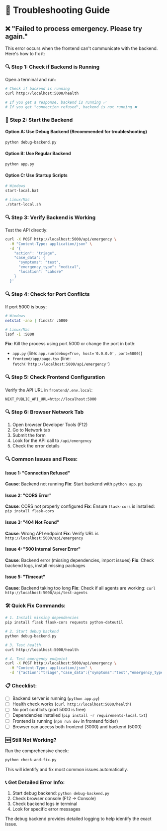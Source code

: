 # 🔧 Troubleshooting Guide

## ❌ "Failed to process emergency. Please try again."

This error occurs when the frontend can't communicate with the backend. Here's how to fix it:

### 🔍 **Step 1: Check if Backend is Running**

Open a terminal and run:
```bash
# Check if backend is running
curl http://localhost:5000/health

# If you get a response, backend is running ✅
# If you get "connection refused", backend is not running ❌
```

### 🚀 **Step 2: Start the Backend**

#### Option A: Use Debug Backend (Recommended for troubleshooting)
```bash
python debug-backend.py
```

#### Option B: Use Regular Backend
```bash
python app.py
```

#### Option C: Use Startup Scripts
```bash
# Windows
start-local.bat

# Linux/Mac
./start-local.sh
```

### 🔍 **Step 3: Verify Backend is Working**

Test the API directly:
```bash
curl -X POST http://localhost:5000/api/emergency \
  -H "Content-Type: application/json" \
  -d '{
    "action": "triage",
    "case_data": {
      "symptoms": "test",
      "emergency_type": "medical",
      "location": "Lahore"
    }
  }'
```

### 🔍 **Step 4: Check for Port Conflicts**

If port 5000 is busy:
```bash
# Windows
netstat -ano | findstr :5000

# Linux/Mac
lsof -i :5000
```

**Fix**: Kill the process using port 5000 or change the port in both:
- `app.py` (line: `app.run(debug=True, host='0.0.0.0', port=5000)`)
- `frontend/app/page.tsx` (line: `fetch('http://localhost:5000/api/emergency'`)

### 🔍 **Step 5: Check Frontend Configuration**

Verify the API URL in `frontend/.env.local`:
```
NEXT_PUBLIC_API_URL=http://localhost:5000
```

### 🔍 **Step 6: Browser Network Tab**

1. Open browser Developer Tools (F12)
2. Go to Network tab
3. Submit the form
4. Look for the API call to `/api/emergency`
5. Check the error details

### 🔍 **Common Issues and Fixes:**

#### Issue 1: "Connection Refused"
**Cause**: Backend not running
**Fix**: Start backend with `python app.py`

#### Issue 2: "CORS Error"
**Cause**: CORS not properly configured
**Fix**: Ensure `flask-cors` is installed: `pip install flask-cors`

#### Issue 3: "404 Not Found"
**Cause**: Wrong API endpoint
**Fix**: Verify URL is `http://localhost:5000/api/emergency`

#### Issue 4: "500 Internal Server Error"
**Cause**: Backend error (missing dependencies, import issues)
**Fix**: Check backend logs, install missing packages

#### Issue 5: "Timeout"
**Cause**: Backend taking too long
**Fix**: Check if all agents are working: `curl http://localhost:5000/api/test-agents`

### 🛠️ **Quick Fix Commands:**

```bash
# 1. Install missing dependencies
pip install flask flask-cors requests python-dateutil

# 2. Start debug backend
python debug-backend.py

# 3. Test health
curl http://localhost:5000/health

# 4. Test emergency endpoint
curl -X POST http://localhost:5000/api/emergency \
  -H "Content-Type: application/json" \
  -d '{"action":"triage","case_data":{"symptoms":"test","emergency_type":"medical","location":"Lahore"}}'
```

### 📋 **Checklist:**

- [ ] Backend server is running (`python app.py`)
- [ ] Health check works (`curl http://localhost:5000/health`)
- [ ] No port conflicts (port 5000 is free)
- [ ] Dependencies installed (`pip install -r requirements-local.txt`)
- [ ] Frontend is running (`npm run dev` in frontend folder)
- [ ] Browser can access both frontend (3000) and backend (5000)

### 🆘 **Still Not Working?**

Run the comprehensive check:
```bash
python check-and-fix.py
```

This will identify and fix most common issues automatically.

### 📞 **Get Detailed Error Info:**

1. Start debug backend: `python debug-backend.py`
2. Check browser console (F12 → Console)
3. Check backend logs in terminal
4. Look for specific error messages

The debug backend provides detailed logging to help identify the exact issue.